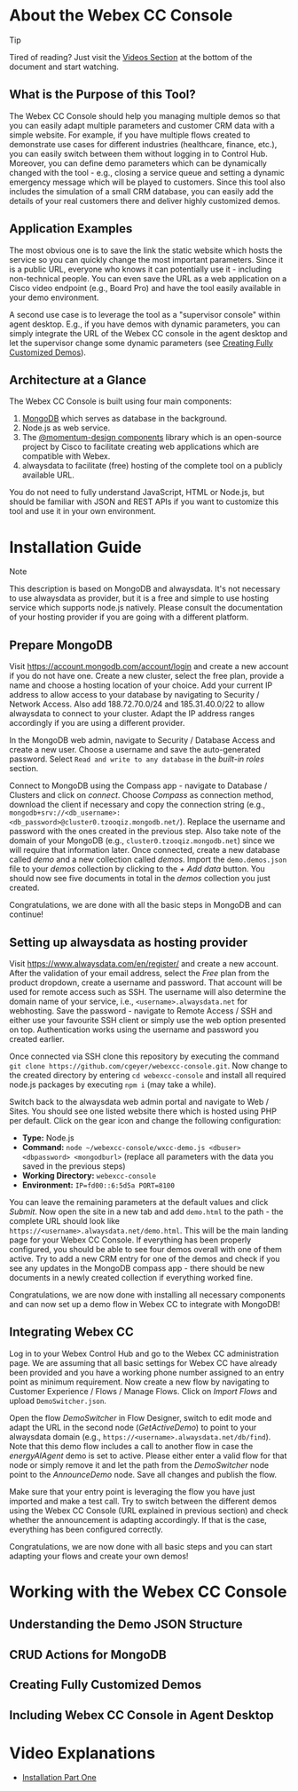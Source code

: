 # About the Webex CC Console

> [!TIP]
> Tired of reading? Just visit the [Videos Section](#video-explanations) at the bottom of the document and start watching.

## What is the Purpose of this Tool?
The Webex CC Console should help you managing multiple demos so that you can easily adapt multiple parameters and customer CRM data with a simple website. For example, if you have multiple flows created to demonstrate use cases for different industries (healthcare, finance, etc.), you can easily switch between them without logging in to Control Hub. Moreover, you can define demo parameters which can be dynamically changed with the tool - e.g., closing a service queue and setting a dynamic emergency message which will be played to customers. Since this tool also includes the simulation of a small CRM database, you can easily add the details of your real customers there and deliver highly customized demos.

## Application Examples
The most obvious one is to save the link the static website which hosts the service so you can quickly change the most important parameters. Since it is a public URL, everyone who knows it can potentially use it - including non-technical people. You can even save the URL as a web application on a Cisco video endpoint (e.g., Board Pro) and have the tool easily available in your demo environment. 

A second use case is to leverage the tool as a "supervisor console" within agent desktop. E.g., if you have demos with dynamic parameters, you can simply integrate the URL of the Webex CC console in the agent desktop and let the supervisor change some dynamic parameters (see [Creating Fully Customized Demos](#creating-fully-customized-demos)).

## Architecture at a Glance
The Webex CC Console is built using four main components:
1. [MongoDB](#prepare-mongodb) which serves as database in the background.
2. Node.js as web service.
3. The [@momentum-design components](https://momentum-design.github.io/momentum-design/en/components/) library which is an open-source project by Cisco to facilitate creating web applications which are compatible with Webex.
4. alwaysdata to facilitate (free) hosting of the complete tool on a publicly available URL.

You do not need to fully understand JavaScript, HTML or Node.js, but should be familiar with JSON and REST APIs if you want to customize this tool and use it in your own environment.

# Installation Guide
> [!NOTE]
> This description is based on MongoDB and alwaysdata. It's not necessary to use alwaysdata as provider, but it is a free and simple to use hosting service which supports node.js natively. Please consult the documentation of your hosting provider if you are going with a different platform.

## Prepare MongoDB
Visit https://account.mongodb.com/account/login and create a new account if you do not have one. Create a new cluster, select the free plan, provide a name and choose a hosting location of your choice. Add your current IP address to allow access to your database by navigating to Security / Network Access. Also add 188.72.70.0/24 and 185.31.40.0/22 to allow alwaysdata to connect to your cluster. Adapt the IP address ranges accordingly if you are using a different provider.

In the MongoDB web admin, navigate to Security / Database Access and create a new user. Choose a username and save the auto-generated password. Select `Read and write to any database` in the _built-in roles_ section.

Connect to MongoDB using the Compass app - navigate to Database / Clusters and click on _connect_. Choose _Compass_ as connection method, download the client if necessary and copy the connection string (e.g., `mongodb+srv://<db_username>:<db_password>@cluster0.tzooqiz.mongodb.net/`). Replace the username and password with the ones created in the previous step. Also take note of the domain of your MongoDB (e.g., `cluster0.tzooqiz.mongodb.net`) since we will require that information later. Once connected, create a new database called _demo_ and a new collection called _demos_. Import the `demo.demos.json` file to your _demos_ collection by clicking to the _+ Add data_ button. You should now see five documents in total in the _demos_ collection you just created. 

Congratulations, we are done with all the basic steps in MongoDB and can continue!

## Setting up alwaysdata as hosting provider
Visit https://www.alwaysdata.com/en/register/ and create a new account. After the validation of your email address, select the _Free_ plan from the product dropdown, create a username and password. That account will be used for remote access such as SSH. The username will also determine the domain name of your service, i.e., `<username>.alwaysdata.net` for webhosting. Save the password - navigate to Remote Access / SSH and either use your favourite SSH client or simply use the web option presented on top. Authentication works using the username and password you created earlier.

Once connected via SSH clone this repository by executing the command `git clone https://github.com/cgeyer/webexcc-console.git`. Now change to the created directory by entering `cd webexcc-console` and install all required node.js packages by executing `npm i` (may take a while).

Switch back to the alwaysdata web admin portal and navigate to Web / Sites. You should see one listed website there which is hosted using PHP per default. Click on the gear icon and change the following configuration:
* **Type:** Node.js
* **Command:** `node ~/webexcc-console/wxcc-demo.js <dbuser> <dbpassword> <mongodburl>` (replace all parameters with the data you saved in the previous steps)
* **Working Directory:** `webexcc-console`
* **Environment:** `IP=fd00::6:5d5a PORT=8100`

You can leave the remaining parameters at the default values and click _Submit_. Now open the site in a new tab and add `demo.html` to the path - the complete URL should look like `https://<username>.alwaysdata.net/demo.html`. This will be the main landing page for your Webex CC Console. If everything has been properly configured, you should be able to see four demos overall with one of them active. Try to add a new CRM entry for one of the demos and check if you see any updates in the MongoDB compass app - there should be new documents in a newly created collection if everything worked fine.

Congratulations, we are now done with installing all necessary components and can now set up a demo flow in Webex CC to integrate with MongoDB!

## Integrating Webex CC
Log in to your Webex Control Hub and go to the Webex CC administration page. We are assuming that all basic settings for Webex CC have already been provided and you have a working phone number assigned to an entry point as minimum requirement. Now create a new flow by navigating to Customer Experience / Flows / Manage Flows. Click on _Import Flows_ and upload `DemoSwitcher.json`. 

Open the flow _DemoSwitcher_ in Flow Designer, switch to edit mode and adapt the URL in the second node (_GetActiveDemo_) to point to your alwaysdata domain (e.g., `https://<username>.alwaysdata.net/db/find`). Note that this demo flow includes a call to another flow in case the _energyAIAgent_ demo is set to active. Please either enter a valid flow for that node or simply remove it and let the path from the _DemoSwitcher_ node point to the _AnnounceDemo_ node. Save all changes and publish the flow.

Make sure that your entry point is leveraging the flow you have just imported and make a test call. Try to switch between the different demos using the Webex CC Console (URL explained in previous section) and check whether the announcement is adapting accordingly. If that is the case, everything has been configured correctly. 

Congratulations, we are now done with all basic steps and you can start adapting your flows and create your own demos!

# Working with the Webex CC Console

## Understanding the Demo JSON Structure

## CRUD Actions for MongoDB

## Creating Fully Customized Demos

## Including Webex CC Console in Agent Desktop

# Video Explanations

* [Installation Part One](https://app.vidcast.io/share/ecd9fdf3-aeac-468e-8c93-95dd9f288a83) 

